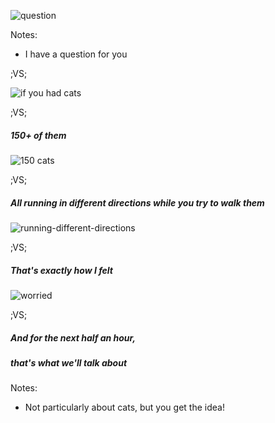 <!-- .slide: id="8b55864d421a" -->
 ![question](assets/images/monorepo-with-nx/question.webp) 

Notes:

- I have a question for you

;VS;
<!-- .slide: id="5b2c2259486e" -->

![if you had cats](assets/images/monorepo-with-nx/if-you-had-cats.webp)

;VS;
<!-- .slide: id="d616471ee3e5" -->
 

##### 150+ of them

![150 cats](assets/images/monorepo-with-nx/150-cats.webp)

;VS;
<!-- .slide: id="cf1c84fe455d" -->
 

##### All running in different directions while you try to walk them

![running-different-directions](assets/images/monorepo-with-nx/running-different-directions-5.webp)

;VS;
<!-- .slide: id="1e38e3cf597a" -->
 

##### That's exactly how I felt

![worried](assets/images/monorepo-with-nx/worried.webp)

;VS;
<!-- .slide: id="15f74ff1790e" -->

##### And for the next half an hour, 
##### that's what we'll talk about <!-- .element class="fragment" -->

Notes:
- Not particularly about cats, but you get the idea!